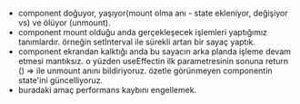 - component doğuyor, yaşıyor(mount olma anı - state ekleniyor, değişiyor vs) ve ölüyor (unmount).
- component mount olduğu anda gerçekleşecek işlemleri yaptığımız tanımlardır. örneğin setInterval ile sürekli artan bir sayaç yaptık.
- component ekrandan kalktığı anda bu sayacın arka planda işleme devam etmesi mantıksız. o yüzden useEffectin ilk parametresinin sonuna return () => ile unmount anını bildiriyoruz. özetle görünmeyen componentin state'ini güncelliyoruz.
- buradaki amaç performans kaybını engellemek.